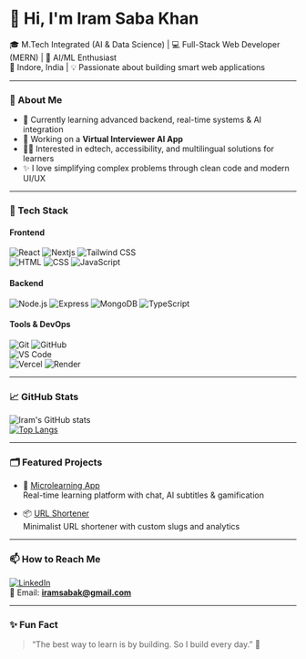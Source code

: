 # 👋 Hi, I'm Iram Saba Khan

🎓 M.Tech Integrated (AI & Data Science) | 💻 Full-Stack Web Developer (MERN) | 🤖 AI/ML Enthusiast  
📍 Indore, India | 💡 Passionate about building smart web applications

---
<!-- 
### 🌐 Portfolio

Visit my personal portfolio: [iram.live]()
  
---
-->
### 🧠 About Me

- 🌱 Currently learning advanced backend, real-time systems & AI integration  
- 🔭 Working on a **Virtual Interviewer AI App**  
- 🧑‍🏫 Interested in edtech, accessibility, and multilingual solutions for learners  
- ✨ I love simplifying complex problems through clean code and modern UI/UX

---

### 🔧 Tech Stack

#### Frontend
![React](https://img.shields.io/badge/-React-black?logo=react&style=flat) 
![Nextjs](https://img.shields.io/badge/-Nextjs-black?logo=Next&style=flat) 
![Tailwind CSS](https://img.shields.io/badge/-Tailwind%20CSS-06B6D4?logo=tailwind-css&style=flat)  
![HTML](https://img.shields.io/badge/-HTML5-E34F26?logo=html5&style=flat) 
![CSS](https://img.shields.io/badge/-CSS3-1572B6?logo=css3&style=flat) 
![JavaScript](https://img.shields.io/badge/-JavaScript-F7DF1E?logo=javascript&style=flat)

#### Backend
![Node.js](https://img.shields.io/badge/-Node.js-339933?logo=node.js&style=flat) 
![Express](https://img.shields.io/badge/-Express.js-black?logo=express&style=flat) 
![MongoDB](https://img.shields.io/badge/-MongoDB-47A248?logo=mongodb&style=flat) 
![TypeScript](https://img.shields.io/badge/-TypeScript-3178C6?logo=typescript&style=flat)

#### Tools & DevOps
![Git](https://img.shields.io/badge/-Git-F05032?logo=git&style=flat) 
![GitHub](https://img.shields.io/badge/-GitHub-181717?logo=github&style=flat)  
![VS Code](https://img.shields.io/badge/-VS%20Code-007ACC?logo=visual-studio-code&style=flat)  
![Vercel](https://img.shields.io/badge/-Vercel-black?logo=vercel&style=flat) 
![Render](https://img.shields.io/badge/-Render-46E3B7?logo=render&style=flat)

---

### 📈 GitHub Stats

![Iram's GitHub stats](https://github-readme-stats.vercel.app/api?username=iramsk02&show_icons=true&theme=tokyonight&hide=issues)  
[![Top Langs](https://github-readme-stats.vercel.app/api/top-langs/?username=iramsk02&layout=compact&theme=tokyonight)](https://github.com/anuraghazra/github-readme-stats)

---


### 🗂️ Featured Projects

- 🧠 [Microlearning App](https://mindsparkfrontend.onrender.com)  
  Real-time learning platform with chat, AI subtitles & gamification
<!-- 
- 🔐 [Auth System](https://github.com/yourusername/auth-app)  
  Secure authentication using React, Express, MongoDB & JWT
  -->
- 📦 [URL Shortener](https://myurlshortner-pogo.onrender.com/)  
  Minimalist URL shortener with custom slugs and analytics



---

### 📫 How to Reach Me

[![LinkedIn](https://img.shields.io/badge/-LinkedIn-blue?logo=linkedin&style=flat)](https://linkedin.com/in/iram-saba-k-451712296)  
📧 Email: **iramsabak@gmail.com**

---

### ✨ Fun Fact

> “The best way to learn is by building. So I build every day.” 🚀

